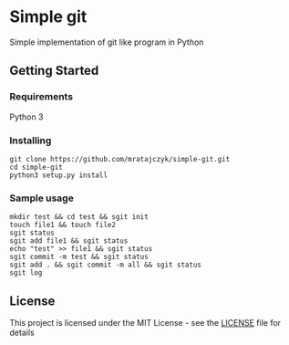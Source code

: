 # Simple git 

Simple implementation of git like program in Python

## Getting Started

### Requirements

Python 3

### Installing

```
git clone https://github.com/mratajczyk/simple-git.git
cd simple-git
python3 setup.py install
```

### Sample usage

```
mkdir test && cd test && sgit init
touch file1 && touch file2 
sgit status
sgit add file1 && sgit status
echo "test" >> file1 && sgit status
sgit commit -m test && sgit status
sgit add . && sgit commit -m all && sgit status
sgit log
```

## License

This project is licensed under the MIT License - see the [LICENSE](LICENSE) file for details
